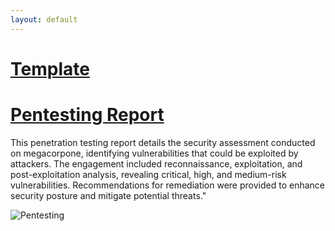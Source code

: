 ```yaml
---
layout: default
---
```

# [Template](./index2.md)

# [Pentesting Report](https://drive.google.com/file/d/1ABmMokKL_AiCh6CGznK663EJDEh7kppu/view?usp=sharing)

This penetration testing report details the security assessment conducted on megacorpone, identifying vulnerabilities that 
could be exploited by attackers. The engagement included reconnaissance, exploitation, and post-exploitation analysis, 
revealing critical, high, and medium-risk vulnerabilities. Recommendations for remediation were provided to enhance security
posture and mitigate potential threats."

![Pentesting](https://www.shutterstock.com/image-vector/pentesting-software-minimal-infographic-web-260nw-1690813600.jpg)
